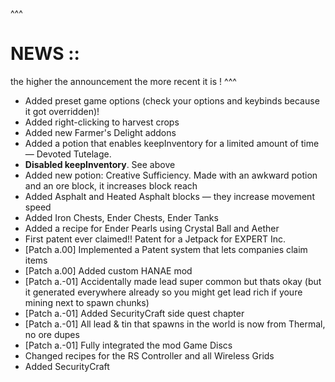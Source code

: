 ^^^
# NEWS ::
the higher the announcement the more recent it is !
^^^

- Added preset game options (check your options and keybinds because it got overridden)!
- Added right-clicking to harvest crops
- Added new Farmer's Delight addons
- Added a potion that enables keepInventory for a limited amount of time — Devoted Tutelage.
- **Disabled keepInventory**. See above
- Added new potion: Creative Sufficiency. Made with an awkward potion and an ore block, it increases block reach
- Added Asphalt and Heated Asphalt blocks — they increase movement speed
- Added Iron Chests, Ender Chests, Ender Tanks
- Added a recipe for Ender Pearls using Crystal Ball and Aether
- First patent ever claimed!! Patent for a Jetpack for EXPERT Inc.
- [Patch a.00] Implemented a Patent system that lets companies claim items
- [Patch a.00] Added custom HANAE mod
- [Patch a.-01] Accidentally made lead super common but thats okay (but it generated everywhere already so you might get lead rich if youre mining next to spawn chunks)
- [Patch a.-01] Added SecurityCraft side quest chapter
- [Patch a.-01] All lead & tin that spawns in the world is now from Thermal, no ore dupes
- [Patch a.-01] Fully integrated the mod Game Discs
- Changed recipes for the RS Controller and all Wireless Grids
- Added SecurityCraft
